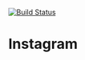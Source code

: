 [![Build Status](https://travis-ci.org/m-rcd/instagram-challenge.svg?branch=master)](https://travis-ci.org/m-rcd/instagram-challenge)

#  Instagram
